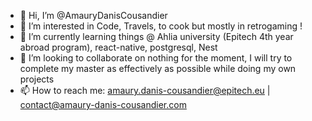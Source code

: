 - 👋 Hi, I’m @AmauryDanisCousandier
- 👀 I’m interested in Code, Travels, to cook but mostly in retrogaming !
- 🌱 I’m currently learning things @ Ahlia university (Epitech 4th year abroad program), react-native, postgresql, Nest
- 💞️ I’m looking to collaborate on nothing for the moment, I will try to complete my master as effectively as possible while doing my own projects
- 📫 How to reach me: amaury.danis-cousandier@epitech.eu | contact@amaury-danis-cousandier.com

<!---
AmauryDanisCousandier/AmauryDanisCousandier is a ✨ special ✨ repository because its `README.md` (this file) appears on your GitHub profile.
You can click the Preview link to take a look at your changes.
--->
